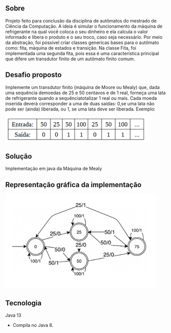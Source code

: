 ## Sobre
Projeto feito para conclusão da disciplina de autômatos do mestrado de Ciência da Computação. A ideia é simular o funcionamento da máquina de refrigerante na qual você coloca o seu dinheiro e ela calcula o valor informado e libera o produto e o seu troco, caso seja necessário.
Por meio da abstração, foi possível criar classes genericas bases para o autômato como: fita, máquina de estados e transição. Na classe Fita, foi implementada uma segunda fita, pois essa é uma característica principal que difere um transdutor finito de um autômato finito comum.

## Desafio proposto
Implemente um transdutor finito (máquina de Moore ou Mealy) que, dada uma sequência demoedas de 25 e 50 centavos e de 1 real, forneça uma lata de refrigerante quando a sequênciatotalizar 1 real ou mais. Cada moeda inserida deverá corresponder a uma de duas saídas: 0,se uma lata não pode ser (ainda) liberada, ou 1, se uma lata deve ser liberada. Exemplo: 

![exemplo](exemplo.PNG)

## Solução
Implementação em java da Máquina de Mealy

## Representação gráfica da implementação

![diagrama](diagrama.PNG)


## Tecnologia
Java 13
* Compila no Java 8.


